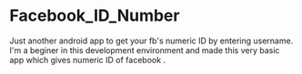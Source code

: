 Facebook_ID_Number
==================

Just another android app to get your fb's numeric ID by entering username.
I'm a beginer in this development environment and made this very basic app which gives numeric ID of facebook .
